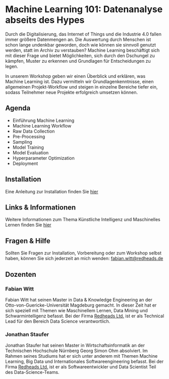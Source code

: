 # Machine Learning 101: Datenanalyse abseits des Hypes

Durch die Digitalisierung, das Internet of Things und die Industrie 4.0 fallen immer größere Datenmengen an.
Die Auswertung durch Menschen ist schon lange undenkbar geworden, doch wie können sie sinnvoll genutzt werden, statt im Archiv zu verstauben?
Machine Learning beschäftigt sich mit dieser Frage und bietet Möglichkeiten, sich durch den Dschungel zu kämpfen, Muster zu erkennen und Grundlagen für Entscheidungen zu legen.

In unserem Workshop geben wir einen Überblick und erklären, was Machine Learning ist.
Dazu vermitteln wir Grundlagenkenntnisse, einen allgemeinen Projekt-Workflow und steigen in einzelne Bereiche tiefer ein, sodass Teilnehmer neue Projekte erfolgreich umsetzen können.

## Agenda
* Einführung Machine Learning
* Machine Learning Workflow
* Raw Data Collection
* Pre-Processing
* Sampling
* Model Training
* Model Evaluation
* Hyperparameter Optimization
* Deployment

## Installation
Eine Anleitung zur Installation finden Sie [hier](INSTALLATION.md)

## Links & Informationen
Weitere Informationen zum Thema Künstliche Intelligenz und Maschinelles Lernen finden Sie [hier](docs/README.md)

## Fragen & Hilfe
Sollten Sie Fragen zur Installation, Vorbereitung oder zum Workshop selbst haben, können Sie sich jederzeit an mich wenden: fabian.witt@redheads.de

## Dozenten

### Fabian Witt
Fabian Witt hat seinen Master in Data & Knowledge Engineering an der Otto-von-Guericke-Universität Magdeburg gemacht.
In dieser Zeit hat er sich speziell mit Themen wie Maschinellem Lernen, Data Mining und Schwarmintelligenz befasst.
Bei der Firma [Redheads Ltd.](https://www.redheads.de/) ist er als Technical Lead für den Bereich Data Science verantwortlich.

### Jonathan Staufer
Jonathan Staufer hat seinen Master in Wirtschaftsinformatik an der Technischen Hochschule Nürnberg Georg Simon Ohm absolviert.
Im Rahmen seines Studiums hat er sich unter anderem mit Themen Machine Learning, Big Data und Internationales Softwareengineering befasst.
Bei der Firma [Redheads Ltd.](https://www.redheads.de/) ist er als Softwareentwickler und Data Scientist Teil des Data-Science-Teams.
